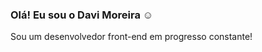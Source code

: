 ### Olá! Eu sou o Davi Moreira :relaxed:
<p>Sou um desenvolvedor front-end em progresso constante!</p>

